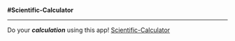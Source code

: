 **#Scientific-Calculator**
***
Do your **_calculation_** using this app!
[Scientific-Calculator](https://sad-rosalind-860068.netlify.app// "Live Site")
